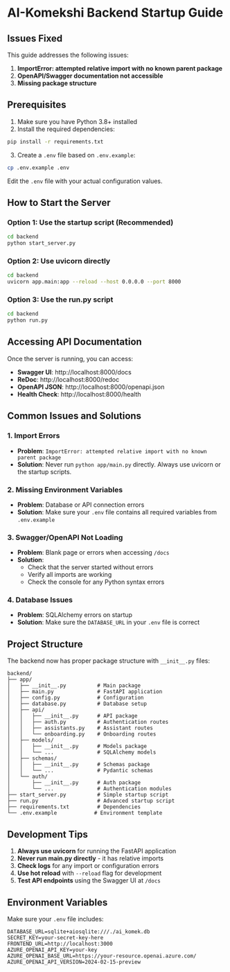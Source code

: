# AI-Komekshi Backend Startup Guide

## Issues Fixed

This guide addresses the following issues:

1. **ImportError: attempted relative import with no known parent package**
2. **OpenAPI/Swagger documentation not accessible**
3. **Missing package structure**

## Prerequisites

1. Make sure you have Python 3.8+ installed
2. Install the required dependencies:

```bash
pip install -r requirements.txt
```

3. Create a `.env` file based on `.env.example`:

```bash
cp .env.example .env
```

Edit the `.env` file with your actual configuration values.

## How to Start the Server

### Option 1: Use the startup script (Recommended)

```bash
cd backend
python start_server.py
```

### Option 2: Use uvicorn directly

```bash
cd backend
uvicorn app.main:app --reload --host 0.0.0.0 --port 8000
```

### Option 3: Use the run.py script

```bash
cd backend
python run.py
```

## Accessing API Documentation

Once the server is running, you can access:

-   **Swagger UI**: http://localhost:8000/docs
-   **ReDoc**: http://localhost:8000/redoc
-   **OpenAPI JSON**: http://localhost:8000/openapi.json
-   **Health Check**: http://localhost:8000/health

## Common Issues and Solutions

### 1. Import Errors

-   **Problem**: `ImportError: attempted relative import with no known parent package`
-   **Solution**: Never run `python app/main.py` directly. Always use uvicorn or the startup scripts.

### 2. Missing Environment Variables

-   **Problem**: Database or API connection errors
-   **Solution**: Make sure your `.env` file contains all required variables from `.env.example`

### 3. Swagger/OpenAPI Not Loading

-   **Problem**: Blank page or errors when accessing `/docs`
-   **Solution**:
    -   Check that the server started without errors
    -   Verify all imports are working
    -   Check the console for any Python syntax errors

### 4. Database Issues

-   **Problem**: SQLAlchemy errors on startup
-   **Solution**: Make sure the `DATABASE_URL` in your `.env` file is correct

## Project Structure

The backend now has proper package structure with `__init__.py` files:

```
backend/
├── app/
│   ├── __init__.py          # Main package
│   ├── main.py              # FastAPI application
│   ├── config.py            # Configuration
│   ├── database.py          # Database setup
│   ├── api/
│   │   ├── __init__.py      # API package
│   │   ├── auth.py          # Authentication routes
│   │   ├── assistants.py    # Assistant routes
│   │   └── onboarding.py    # Onboarding routes
│   ├── models/
│   │   ├── __init__.py      # Models package
│   │   └── ...              # SQLAlchemy models
│   ├── schemas/
│   │   ├── __init__.py      # Schemas package
│   │   └── ...              # Pydantic schemas
│   └── auth/
│       ├── __init__.py      # Auth package
│       └── ...              # Authentication modules
├── start_server.py          # Simple startup script
├── run.py                   # Advanced startup script
├── requirements.txt         # Dependencies
└── .env.example            # Environment template
```

## Development Tips

1. **Always use uvicorn** for running the FastAPI application
2. **Never run main.py directly** - it has relative imports
3. **Check logs** for any import or configuration errors
4. **Use hot reload** with `--reload` flag for development
5. **Test API endpoints** using the Swagger UI at `/docs`

## Environment Variables

Make sure your `.env` file includes:

```env
DATABASE_URL=sqlite+aiosqlite:///./ai_komek.db
SECRET_KEY=your-secret-key-here
FRONTEND_URL=http://localhost:3000
AZURE_OPENAI_API_KEY=your-key
AZURE_OPENAI_BASE_URL=https://your-resource.openai.azure.com/
AZURE_OPENAI_API_VERSION=2024-02-15-preview
```
